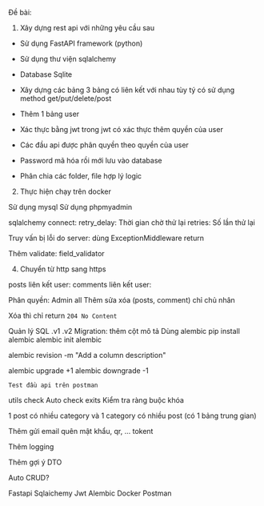 Đề bài:

1. Xây dựng rest api với những yêu cầu sau

- Sử dụng FastAPI framework (python)
- Sử dụng thư viện sqlalchemy
- Database Sqlite

- Xây dựng các bảng 3 bảng có liên kết với nhau tùy tý có sử dụng method get/put/delete/post

- Thêm 1 bảng user
- Xác thực bằng jwt trong jwt có xác thực thêm quyền của user
- Các đầu api được phân quyền theo quyền của user

- Password mã hóa rồi mới lưu vào database

- Phân chia các folder, file hợp lý logic

2. Thực hiện chạy trên docker

<!-- @ -->
<!-- @ -->
<!-- @ -->

<!-- role là 1 hàng trong bảng? -->

<!-- fastapi dev a.py -->

<!-- !Đã làm thêm: -->

Sử dụng mysql
Sử dụng phpmyadmin

sqlalchemy connect:
retry_delay: Thời gian chờ thử lại
retries: Số lần thử lại

Truy vấn bị lỗi do server: dùng ExceptionMiddleware return

Thêm validate: field_validator

4. Chuyển từ http sang https

posts liên kết user:
comments liên kết user:

Phân quyền:
Admin all
Thêm sửa xóa (posts, comment) chỉ chủ nhân

Xóa thì chỉ return `204 No Content`

Quản lý SQL .v1 .v2 Migration: thêm cột mô tả
Dùng alembic
pip install alembic
alembic init alembic

alembic revision -m "Add a column description"

alembic upgrade +1 
alembic downgrade -1




<!-- !Nâng cấp sau: -->

`Test đầu api trên postman`

utils check Auto check exits Kiểm tra ràng buộc khóa

1 post có nhiều category và 1 category có nhiều post (có 1 bảng trung gian)

Thêm gửi email quên mật khẩu, qr, ... tokent

Thêm logging

Thêm gợi ý DTO

<!-- !Câu hỏi: -->


Auto CRUD?

<!-- !Kiến thức cần học: -->

Fastapi
Sqlaichemy
Jwt
Alembic
Docker
Postman
